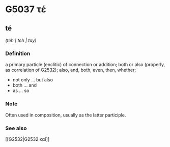# G5037 τέ

## té

_(teh | teh | tay)_

### Definition

a primary particle (enclitic) of connection or addition; both or also (properly, as correlation of G2532); also, and, both, even, then, whether; 

- not only ... but also
- both ... and
- as ... so

### Note

Often used in composition, usually as the latter participle.

### See also

[[G2532|G2532 καί]]
